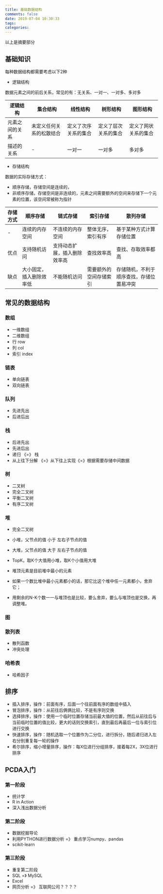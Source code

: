 ```yaml
---
title: 基础数据结构
comments: false
date: 2019-07-04 10:30:33
tags:
categories:
---
```


以上是摘要部分
<!--more-->
## 基础知识

每种数据结构都需要考虑以下2种

* 逻辑结构

数据元素之间的前后关系，常见的有：无关系、一对一、一对多、多对多

|逻辑结构|集合结构|线性结构|树形结构|图形结构|
|-|-|-|-|-|
|元素之间的关系|未定义任何关系的松散结合|定义了次序关系的集合|定义了层次关系的集合|定义了网状关系的集合|
|描述的关系|-|一对一|一对多|多对多|

* 存储结构

数据的实际存储方式：

* 顺序存储，存储空间是连续的，
* 非顺序存储，存储空间是非连续的，元素之间需要额外的空间来存储下一个元素的位置，该空间常被称为指针

|存储方式|顺序存储|链式存储|索引存储|散列存储|
|-|-|-|-|-|
|-|连续的内存空间|不连续的内存空间|整体无序，索引有序|基于某种方式计算存储位置|
|优点|支持随机访问|支持动态扩展，插入删除效率高|查找效率高|查找、存取效率都高|
|缺点|大小固定，插入删除效率低|不能随机访问|需要额外的空间存储索引|存储随机，不利于顺序查找，存储位置易冲突|

## 常见的数据结构

### 数组

* 一维数组
* 二维数组
* 行 row
* 列 col
* 索引 index

### 链表

* 单向链表
* 双向链表

### 队列

* 先进先出
* 后进后出

### 栈

* 后进先出
* 先进后出
* 递归 《=》 栈
* 从上往下分解 《=》从下往上实现《=》根据需要存储中间数据

### 树

* 二叉树
* 完全二叉树
* 平衡二叉树
* 有序二叉树

### 堆

* 完全二叉树
* 小堆，父节点的值 小于 左右子节点的值
* 大堆，父节点的值 大于 左右子节点的值
* TopK，取K个大值用小堆，取K个小值用大堆

* 堆顶元素是目前堆中最小的元素
* 如果一个数比堆中最小元素都小的话，那它比这个堆中任一元素都小，舍弃它；
* 用剩余的N-K个数一一与堆顶也是比较，要么舍弃，要么与堆顶也是交换，再调整堆。

### 图

### 散列表

* 散列函数
* 冲突处理

### 哈希表

* 哈希因子

## 排序

* 插入排序，操作：前面有序，后面一个往前面有序的数组中插入
* 冒泡排序，操作：从前往后俩俩比较，不是有序则交换
* 选择排序，操作：使用一个临时位置存储当前最大值的位置，然后从前往后与当前临时位置的值比较，更大的话则交换索引，直到最后再最后一位与索引位进行交换
* 快速排序，操作：随机选取一个位置作为二分位，进行拆分，随后递归进入左右分别重复每一轮的操作
* 希尔排序，缩小增量排序，操作：每X位进行分组排序，接着每2X，3X位进行排序

## PCDA入门

### 第一阶段

* 统计学
* R in Action
* 深入浅出数据分析

### 第二阶段

* 数据挖掘导论
* 利用PYTHON进行数据分析 =》 重点学习numpy、pandas
* scikit-learn

### 第三阶段

* 重复第二阶段
* SQL =》 MySQL
* Excel
* 网页分析 =》 互联网公司？？？？
